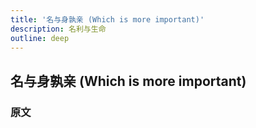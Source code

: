 ```yaml
---
title: '名与身孰亲 (Which is more important)'
description: 名利与生命
outline: deep
---
```


## 名与身孰亲 (Which is more important)

### 原文

